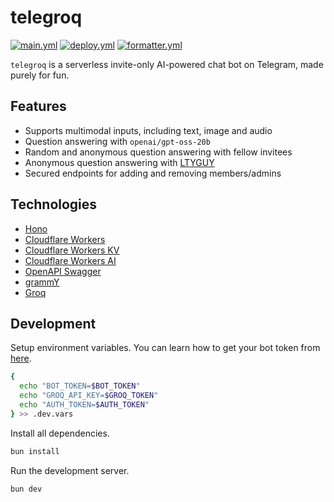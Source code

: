 # telegroq

[![main.yml](https://github.com/winstxnhdw/telegroq/actions/workflows/main.yml/badge.svg)](https://github.com/winstxnhdw/telegroq/actions/workflows/main.yml)
[![deploy.yml](https://github.com/winstxnhdw/telegroq/actions/workflows/deploy.yml/badge.svg)](https://github.com/winstxnhdw/telegroq/actions/workflows/deploy.yml)
[![formatter.yml](https://github.com/winstxnhdw/telegroq/actions/workflows/formatter.yml/badge.svg)](https://github.com/winstxnhdw/telegroq/actions/workflows/formatter.yml)

`telegroq` is a serverless invite-only AI-powered chat bot on Telegram, made purely for fun.

## Features

- Supports multimodal inputs, including text, image and audio
- Question answering with `openai/gpt-oss-20b`
- Random and anonymous question answering with fellow invitees
- Anonymous question answering with [LTYGUY](https://github.com/LTYGUY/)
- Secured endpoints for adding and removing members/admins

## Technologies

- [Hono](https://hono.dev/)
- [Cloudflare Workers](https://workers.cloudflare.com/)
- [Cloudflare Workers KV](https://developers.cloudflare.com/kv/)
- [Cloudflare Workers AI](https://developers.cloudflare.com/workers-ai/)
- [OpenAPI Swagger](https://swagger.io/specification/)
- [grammY](https://grammy.dev/)
- [Groq](https://groq.com/)

## Development

Setup environment variables. You can learn how to get your bot token from [here](https://core.telegram.org/bots/tutorial#obtain-your-bot-token).

```bash
{
  echo "BOT_TOKEN=$BOT_TOKEN"
  echo "GROQ_API_KEY=$GROQ_TOKEN"
  echo "AUTH_TOKEN=$AUTH_TOKEN"
} >> .dev.vars
```

Install all dependencies.

```bash
bun install
```

Run the development server.

```bash
bun dev
```
